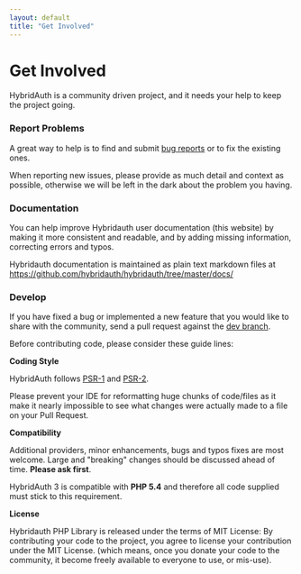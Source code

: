 ```yaml
---
layout: default
title: "Get Involved"
---
```


Get Involved
============

HybridAuth is a community driven project, and it needs your help to keep the project going.


### Report Problems

A great way to help is to find and submit [bug reports](https://github.com/hybridauth/hybridauth/issues) or to fix the
existing ones. 

When reporting new issues, please provide as much detail and context as possible, otherwise we will be left in the dark
about the problem you having.


### Documentation

You can help improve Hybridauth user documentation (this website) by making it more consistent and readable, and by adding
missing information, correcting errors and typos.

Hybridauth documentation is maintained as plain text markdown files at https://github.com/hybridauth/hybridauth/tree/master/docs/


### Develop

If you have fixed a bug or implemented a new feature that you would like to share with the community, send a pull request
against the [dev branch](https://github.com/hybridauth/hybridauth/).

Before contributing code, please consider these guide lines:

**Coding Style**

HybridAuth follows [PSR-1](http://www.php-fig.org/psr/psr-1/) and [PSR-2](http://www.php-fig.org/psr/psr-2/).

Please prevent your IDE for reformatting huge chunks of code/files as it make it nearly impossible to see what changes were
actually made to a file on your Pull Request.

**Compatibility**

Additional providers, minor enhancements, bugs and typos fixes are most welcome. Large and "breaking" changes should be 
discussed ahead of time. **Please ask first**.

HybridAuth 3 is compatible with **PHP 5.4** and therefore all code supplied must stick to this requirement.

**License**

Hybridauth PHP Library is released under the terms of MIT License: By contributing your code to the project, you agree to
license your contribution under the MIT License. (which means, once you donate your code to the community, it become freely
available to everyone to use, or mis-use).
